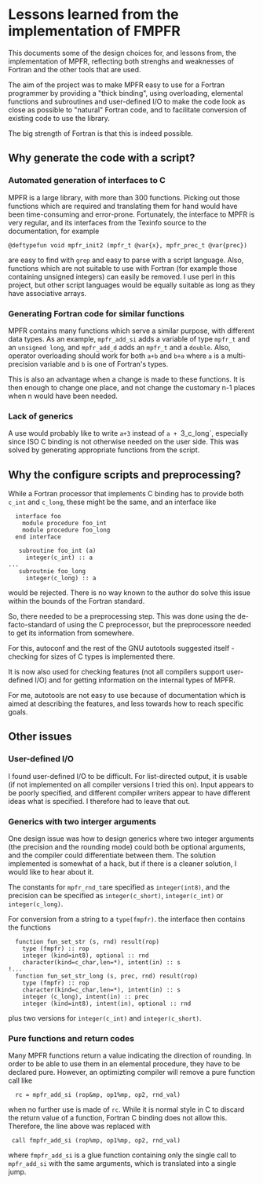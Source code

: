 # Lessons learned from the implementation of FMPFR

This documents some of the design choices for, and lessons from, the
implementation of MPFR, reflecting both strenghs and weaknesses of
Fortran and the other tools that are used.

The aim of the project was to make MPFR easy to use for a Fortran
programmer by providing a "thick binding", using overloading,
elemental functions and subroutines and user-defined I/O to
make the code look as close as possible to "natural" Fortran
code, and to facilitate conversion of existing code to use
the library.

The big strength of Fortran is that this is indeed possible.

## Why generate the code with a script?

### Automated generation of interfaces to C

MPFR is a large library, with more than 300 functions.  Picking out
those functions which are required and translating them for hand
would have been time-consuming and error-prone.  Fortunately, the
interface to MPFR is very regular, and its interfaces from the Texinfo
source to the documentation, for example

```
@deftypefun void mpfr_init2 (mpfr_t @var{x}, mpfr_prec_t @var{prec})
```

are easy to find with `grep` and easy to parse with a script
language.  Also, functions which are not suitable to use with Fortran
(for example those containing unsigned integers) can easily be
removed.  I use perl in this project, but other script languages
would be equally suitable as long as they have associative arrays.

### Generating Fortran code for similar functions

MPFR contains many functions which serve a similar purpose, with
different data types.  As an example, `mpfr_add_si` adds a variable
of type `mpfr_t` and an `unsigned long`, and `mpfr_add_d` adds an
`mpfr_t` and a `double`.  Also, operator overloading should work
for both `a+b` and `b+a` where `a` is a multi-precision variable
and `b` is one of Fortran's types.

This is also an advantage when a change is made to these functions.
It is then enough to change one place, and not change the customary
n-1 places when n would have been needed.

### Lack of generics

A use would probably like to write `a+3` instead of `a + `3_c_long`,
especially since ISO C binding is not otherwise needed on the user side.
This was solved by generating appropriate functions from the script.

## Why the configure scripts and preprocessing?

While a Fortran processor that implements C binding has to provide
both `c_int` and `c_long`, these might be the same, and an interface like

```
  interface foo
    module procedure foo_int
    module procedure foo_long
  end interface

   subroutine foo_int (a)
     integer(c_int) :: a
...
   subroutnie foo_long
     integer(c_long) :: a
```

would be rejected. There is no way known to the author do solve this
issue within the bounds of the Fortran standard.

So, there needed to be a preprocessing step.  This was done using
the de-facto-standard of using the C preprocessor, but the
preprocessore needed to get its information from somewhere.

For this, autoconf and the rest of the GNU autotools suggested
itself - checking for sizes of C types is implemented there.

It is now also used for checking features (not all compilers support
user-defined I/O) and for getting information on the internal types
of MPFR.

For me, autotools are not easy to use because of documentation which
is aimed at describing the features, and less towards how to reach
specific goals.

## Other issues

### User-defined I/O

I found user-defined I/O to be difficult.  For list-directed
output, it is usable (if not implemented on all compiler versions I tried
this on).  Input appears to be poorly specified, and different compiler
writers appear to have different ideas what is specified.  I therefore had
to leave that out.

### Generics with two interger arguments

One design issue was how to design generics where two integer
arguments (the precision and the rounding mode) could both be
optional arguments, and the compiler could differentiate between
them.  The solution implemented is somewhat of a hack, but if there
is a cleaner solution, I would like to hear about it.

The constants for `mpfr_rnd_t`are specified as `integer(int8)`, and
the precision can be specified as `integer(c_short)`,
`integer(c_int)` or `integer(c_long)`.

For conversion from a string to a `type(fmpfr)`. the interface
then contains the functions

```
  function fun_set_str (s, rnd) result(rop)
    type (fmpfr) :: rop
    integer (kind=int8), optional :: rnd
    character(kind=c_char,len=*), intent(in) :: s
!...
  function fun_set_str_long (s, prec, rnd) result(rop)
    type (fmpfr) :: rop
    character(kind=c_char,len=*), intent(in) :: s
    integer (c_long), intent(in) :: prec
    integer (kind=int8), intent(in), optional :: rnd
```
plus two versions for `integer(c_int)` and `integer(c_short)`.

### Pure functions and return codes

Many MPFR functions return a value indicating the direction of
rounding.  In order to be able to use them in an elemental
procedure, they have to be declared pure.  However, an
optimizting compiler will remove a pure function call
like
```
  rc = mpfr_add_si (rop&mp, op1%mp, op2, rnd_val)
```
when no further use is made of `rc`.  While it is normal style
in C to discard the return value of a function, Fortran C
binding does not allow this.  Therefore, the line above
was replaced with
```
 call fmpfr_add_si (rop%mp, op1%mp, op2, rnd_val)
```
where `fmpfr_add_si` is a glue function containing only the
single call to `mpfr_add_si` with the same arguments, which
is translated into a single jump.
